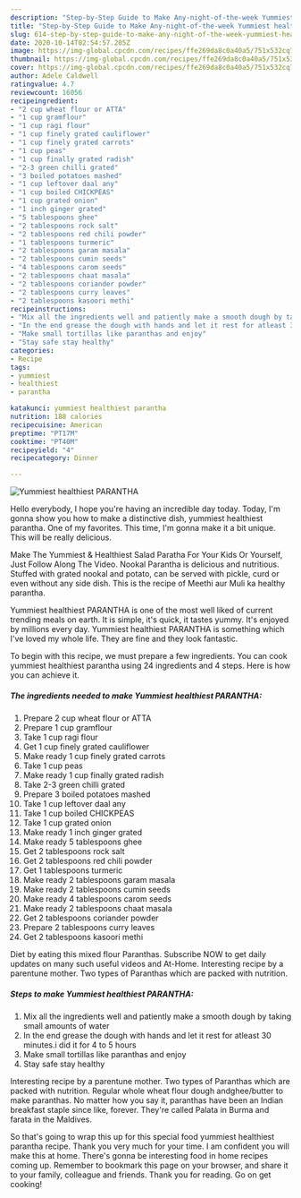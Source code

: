 ```yaml
---
description: "Step-by-Step Guide to Make Any-night-of-the-week Yummiest healthiest PARANTHA"
title: "Step-by-Step Guide to Make Any-night-of-the-week Yummiest healthiest PARANTHA"
slug: 614-step-by-step-guide-to-make-any-night-of-the-week-yummiest-healthiest-parantha
date: 2020-10-14T02:54:57.205Z
image: https://img-global.cpcdn.com/recipes/ffe269da8c0a40a5/751x532cq70/yummiest-healthiest-parantha-recipe-main-photo.jpg
thumbnail: https://img-global.cpcdn.com/recipes/ffe269da8c0a40a5/751x532cq70/yummiest-healthiest-parantha-recipe-main-photo.jpg
cover: https://img-global.cpcdn.com/recipes/ffe269da8c0a40a5/751x532cq70/yummiest-healthiest-parantha-recipe-main-photo.jpg
author: Adele Caldwell
ratingvalue: 4.7
reviewcount: 16056
recipeingredient:
- "2 cup wheat flour or ATTA"
- "1 cup gramflour"
- "1 cup ragi flour"
- "1 cup finely grated cauliflower"
- "1 cup finely grated carrots"
- "1 cup peas"
- "1 cup finally grated radish"
- "2-3 green chilli grated"
- "3 boiled potatoes mashed"
- "1 cup leftover daal any"
- "1 cup boiled CHICKPEAS"
- "1 cup grated onion"
- "1 inch ginger grated"
- "5 tablespoons ghee"
- "2 tablespoons rock salt"
- "2 tablespoons red chili powder"
- "1 tablespoons turmeric"
- "2 tablespoons garam masala"
- "2 tablespoons cumin seeds"
- "4 tablespoons carom seeds"
- "2 tablespoons chaat masala"
- "2 tablespoons coriander powder"
- "2 tablespoons curry leaves"
- "2 tablespoons kasoori methi"
recipeinstructions:
- "Mix all the ingredients well and patiently make a smooth dough by taking small amounts of water"
- "In the end grease the dough with hands and let it rest for atleast 30 minutes.i did it for 4 to 5 hours"
- "Make small tortillas like paranthas and enjoy"
- "Stay safe stay healthy"
categories:
- Recipe
tags:
- yummiest
- healthiest
- parantha

katakunci: yummiest healthiest parantha 
nutrition: 188 calories
recipecuisine: American
preptime: "PT17M"
cooktime: "PT40M"
recipeyield: "4"
recipecategory: Dinner

---
```



![Yummiest healthiest PARANTHA](https://img-global.cpcdn.com/recipes/ffe269da8c0a40a5/751x532cq70/yummiest-healthiest-parantha-recipe-main-photo.jpg)

Hello everybody, I hope you're having an incredible day today. Today, I'm gonna show you how to make a distinctive dish, yummiest healthiest parantha. One of my favorites. This time, I'm gonna make it a bit unique. This will be really delicious.

Make The Yummiest &amp; Healthiest Salad Paratha For Your Kids Or Yourself, Just Follow Along The Video. Nookal Parantha is delicious and nutritious. Stuffed with grated nookal and potato, can be served with pickle, curd or even without any side dish. This is the recipe of Meethi aur Muli ka healthy parantha.

Yummiest healthiest PARANTHA is one of the most well liked of current trending meals on earth. It is simple, it's quick, it tastes yummy. It's enjoyed by millions every day. Yummiest healthiest PARANTHA is something which I've loved my whole life. They are fine and they look fantastic.


To begin with this recipe, we must prepare a few ingredients. You can cook yummiest healthiest parantha using 24 ingredients and 4 steps. Here is how you can achieve it.

<!--inarticleads1-->

##### The ingredients needed to make Yummiest healthiest PARANTHA:

1. Prepare 2 cup wheat flour or ATTA
1. Prepare 1 cup gramflour
1. Take 1 cup ragi flour
1. Get 1 cup finely grated cauliflower
1. Make ready 1 cup finely grated carrots
1. Take 1 cup peas
1. Make ready 1 cup finally grated radish
1. Take 2-3 green chilli grated
1. Prepare 3 boiled potatoes mashed
1. Take 1 cup leftover daal any
1. Take 1 cup boiled CHICKPEAS
1. Take 1 cup grated onion
1. Make ready 1 inch ginger grated
1. Make ready 5 tablespoons ghee
1. Get 2 tablespoons rock salt
1. Get 2 tablespoons red chili powder
1. Get 1 tablespoons turmeric
1. Make ready 2 tablespoons garam masala
1. Make ready 2 tablespoons cumin seeds
1. Make ready 4 tablespoons carom seeds
1. Make ready 2 tablespoons chaat masala
1. Get 2 tablespoons coriander powder
1. Prepare 2 tablespoons curry leaves
1. Get 2 tablespoons kasoori methi


Diet by eating this mixed flour Paranthas. Subscribe NOW to get daily updates on many such useful videos and At-Home. Interesting recipe by a parentune mother. Two types of Paranthas which are packed with nutrition. 

<!--inarticleads2-->

##### Steps to make Yummiest healthiest PARANTHA:

1. Mix all the ingredients well and patiently make a smooth dough by taking small amounts of water
1. In the end grease the dough with hands and let it rest for atleast 30 minutes.i did it for 4 to 5 hours
1. Make small tortillas like paranthas and enjoy
1. Stay safe stay healthy


Interesting recipe by a parentune mother. Two types of Paranthas which are packed with nutrition. Regular whole wheat flour dough andghee/butter to make paranthas. No matter how you say it, paranthas have been an Indian breakfast staple since like, forever. They&#39;re called Palata in Burma and farata in the Maldives. 

So that's going to wrap this up for this special food yummiest healthiest parantha recipe. Thank you very much for your time. I am confident you will make this at home. There's gonna be interesting food in home recipes coming up. Remember to bookmark this page on your browser, and share it to your family, colleague and friends. Thank you for reading. Go on get cooking!
